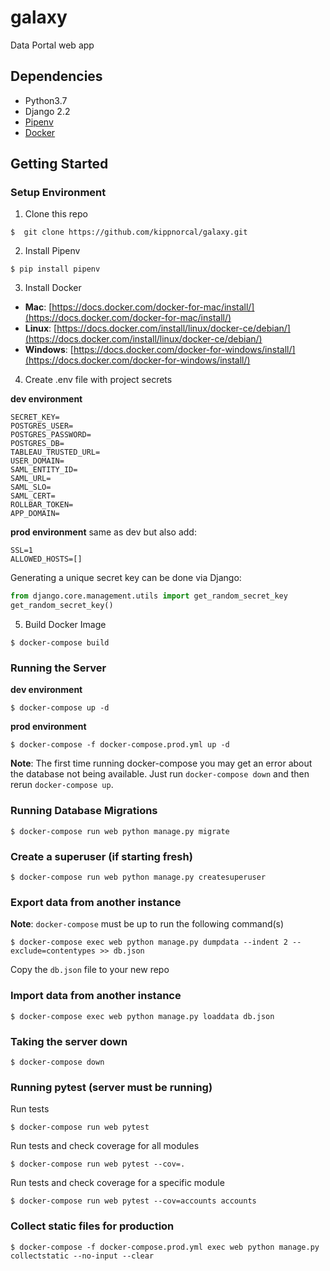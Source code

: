 # galaxy
Data Portal web app

## Dependencies

* Python3.7
* Django 2.2
* [Pipenv](https://pipenv.readthedocs.io/en/latest/)
* [Docker](https://www.docker.com/)

## Getting Started

### Setup Environment

1. Clone this repo

```
$  git clone https://github.com/kippnorcal/galaxy.git
```

2. Install Pipenv

```
$ pip install pipenv
```

3. Install Docker

* **Mac**: [https://docs.docker.com/docker-for-mac/install/](https://docs.docker.com/docker-for-mac/install/)
* **Linux**: [https://docs.docker.com/install/linux/docker-ce/debian/](https://docs.docker.com/install/linux/docker-ce/debian/)
* **Windows**: [https://docs.docker.com/docker-for-windows/install/](https://docs.docker.com/docker-for-windows/install/)

4. Create .env file with project secrets

**dev environment**
```
SECRET_KEY=
POSTGRES_USER=
POSTGRES_PASSWORD=
POSTGRES_DB=
TABLEAU_TRUSTED_URL=
USER_DOMAIN=
SAML_ENTITY_ID=
SAML_URL=
SAML_SLO=
SAML_CERT=
ROLLBAR_TOKEN=
APP_DOMAIN=
```

**prod environment**
same as dev but also add:
```
SSL=1
ALLOWED_HOSTS=[]
```

Generating a unique secret key can be done via Django:

```python
from django.core.management.utils import get_random_secret_key 
get_random_secret_key()
```

5. Build Docker Image

```
$ docker-compose build
```

### Running the Server

**dev environment**
```
$ docker-compose up -d
```

**prod environment**
```
$ docker-compose -f docker-compose.prod.yml up -d
```
**Note**: The first time running docker-compose you may get an error about the database not being available. Just run `docker-compose down` and then rerun `docker-compose up`.


### Running Database Migrations

```
$ docker-compose run web python manage.py migrate
```

### Create a superuser (if starting fresh)

```
$ docker-compose run web python manage.py createsuperuser
```

### Export data from another instance
**Note**: `docker-compose` must be up to run the following command(s)
```
$ docker-compose exec web python manage.py dumpdata --indent 2 --exclude=contentypes >> db.json
```

Copy the `db.json` file to your new repo

### Import data from another instance

```
$ docker-compose exec web python manage.py loaddata db.json
```

### Taking the server down

```
$ docker-compose down
```

### Running pytest (server must be running)

Run tests

```
$ docker-compose run web pytest
```

Run tests and check coverage for all modules
```
$ docker-compose run web pytest --cov=.
```

Run tests and check coverage for a specific module
```
$ docker-compose run web pytest --cov=accounts accounts
```


### Collect static files for production

```
$ docker-compose -f docker-compose.prod.yml exec web python manage.py collectstatic --no-input --clear
```


